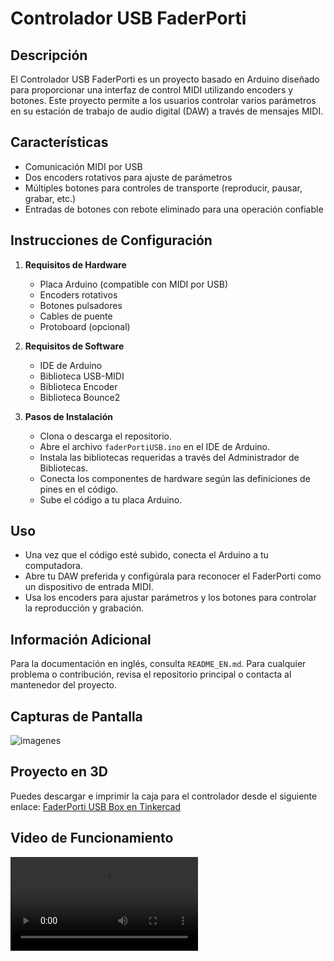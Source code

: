 # Controlador USB FaderPorti

## Descripción

El Controlador USB FaderPorti es un proyecto basado en Arduino diseñado para proporcionar una interfaz de control MIDI utilizando encoders y botones. Este proyecto permite a los usuarios controlar varios parámetros en su estación de trabajo de audio digital (DAW) a través de mensajes MIDI.

## Características

- Comunicación MIDI por USB
- Dos encoders rotativos para ajuste de parámetros
- Múltiples botones para controles de transporte (reproducir, pausar, grabar, etc.)
- Entradas de botones con rebote eliminado para una operación confiable

## Instrucciones de Configuración

1. **Requisitos de Hardware**
   - Placa Arduino (compatible con MIDI por USB)
   - Encoders rotativos
   - Botones pulsadores
   - Cables de puente
   - Protoboard (opcional)

2. **Requisitos de Software**
   - IDE de Arduino
   - Biblioteca USB-MIDI
   - Biblioteca Encoder
   - Biblioteca Bounce2

3. **Pasos de Instalación**
   - Clona o descarga el repositorio.
   - Abre el archivo `faderPortiUSB.ino` en el IDE de Arduino.
   - Instala las bibliotecas requeridas a través del Administrador de Bibliotecas.
   - Conecta los componentes de hardware según las definiciones de pines en el código.
   - Sube el código a tu placa Arduino.

## Uso

- Una vez que el código esté subido, conecta el Arduino a tu computadora.
- Abre tu DAW preferida y configúrala para reconocer el FaderPorti como un dispositivo de entrada MIDI.
- Usa los encoders para ajustar parámetros y los botones para controlar la reproducción y grabación.

## Información Adicional

Para la documentación en inglés, consulta `README_EN.md`. Para cualquier problema o contribución, revisa el repositorio principal o contacta al mantenedor del proyecto.

## Capturas de Pantalla

![imagenes](docs/images)


## Proyecto en 3D

Puedes descargar e imprimir la caja para el controlador desde el siguiente enlace: [FaderPorti USB Box en Tinkercad](https://www.tinkercad.com/things/cjWDqjR7V7j-faderporti-usb-box?sharecode=X4At-7BB9CBkAALtWwc4YwsMeTGp326zvozLMah07FM)

## Video de Funcionamiento

![Video de Funcionamiento](funcionamiento.mp4)
